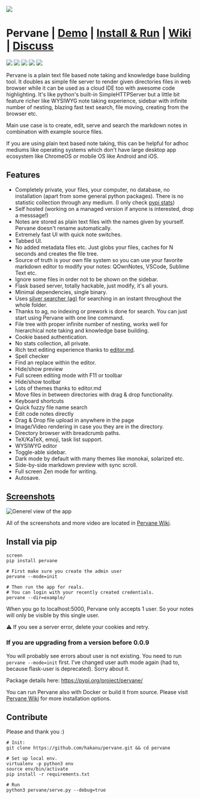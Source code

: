 ![](https://github.com/hakanu/pervane/wiki/general_look.png)

# Pervane | [Demo](https://youtu.be/2WiFvcgV6lo) | [Install & Run](https://github.com/hakanu/pervane/wiki/Install-&-Run-instructions) | [Wiki](https://github.com/hakanu/pervane/wiki) | [Discuss](https://reddit.com/r/pervane/)

[![](https://img.shields.io/badge/status-stable-green.svg)](https://pypi.org/pypi/pervane/)
![](https://img.shields.io/badge/dynamic/json?color=green&label=downloads&query=data%5B0%5D.downloads&url=https%3A%2F%2Fpypistats.org%2Fapi%2Fpackages%2Fpervane%2Foverall)
[![](https://img.shields.io/pypi/v/pervane.svg)](https://pypi.org/pypi/pervane/)
[![](https://img.shields.io/pypi/pyversions/pervane.svg)](https://pypi.org/pypi/pervane/)
[![](https://img.shields.io/pypi/l/pervane.svg)](https://pypi.org/pypi/pervane/)

Pervane is a plain text file based note taking and knowledge base building tool.
It doubles as simple file server to render given directories files in web
browser while it can be used as a cloud IDE too with awesome code highlighting.
It's like python's built-in SimpleHTTPServer but a little bit feature richer
like WYSIWYG note taking experience, sidebar with infinite number of nesting,
blazing fast text search, file moving, creating from the browser etc.

Main use case is to create, edit, serve and search the markdown notes in
combination with example source files.

If you are using plain text based note taking, this can be helpful for adhoc
mediums like operating systems which don't have large desktop app ecosystem like
ChromeOS or mobile OS like Android and iOS.

## Features

* Completely private, your files, your computer, no database, no installation
  (apart from some general python packages). There is no statistic collection through any medium. (I only check [pypi stats](https://pypistats.org/packages/pervane))
* Self hosted (working on a managed version if anyone is interested, drop a messsage!)
* Notes are stored as plain text files with the names given by yourself. Pervane
  doesn't rename automatically.
* Extremely fast UI with quick note switches.
* Tabbed UI.
* No added metadata files etc. Just globs your files, caches for N seconds and
  creates the file tree.
* Source of truth is your own file system so you can use your favorite markdown
  editor to modify your notes: QOwnNotes, VSCode, Sublime Text etc.
* Ignore some files in order not to be shown on the sidebar.
* Flask based server, totally hackable, just modify, it's all yours.
* Minimal dependencies, single binary.
* Uses [silver searcher (ag)](https://github.com/ggreer/the_silver_searcher) for
  searching in an instant throughout the whole folder.
* Thanks to ag, no indexing or prework is done for search. You can just start
  using Pervane with one line command.
* File tree with proper infinite number of nesting, works well for hierarchical
  note taking and knowledge base building.
* Cookie based authentication.
* No stats collection, all private.
* Rich text editing experience thanks to [editor.md](https://pandao.github.io/editor.md/).
* Spell checker
* Find an replace within the editor.
* Hide/show preview
* Full screen editing mode with F11 or toolbar
* Hide/show toolbar
* Lots of themes thanks to editor.md
* Move files in between directories with drag & drop functionality.
* Keyboard shortcuts
* Quick fuzzy file name search
* Edit code notes directly
* Drag & Drop file upload in anywhere in the page
* Image/Video rendering in case you they are in the directory.
* Directory browser with breadcrumb paths.
* TeX/KaTeX, emoji, task list support.
* WYSIWYG editor
* Toggle-able sidebar.
* Dark mode by default with many themes like monokai, solarized etc.
* Side-by-side markdown preview with sync scroll.
* Full screen Zen mode for writing.
* Autosave.

## [Screenshots](https://github.com/hakanu/pervane/wiki/Screenshots-Gallery)

![Generel view of the app](https://github.com/hakanu/pervane/wiki/flow_chart.png)

All of the screenshots and more video are located in [Pervane Wiki](https://github.com/hakanu/pervane/wiki).

## Install via pip

```shell
screen
pip install pervane

# First make sure you create the admin user
pervane --mode=init

# Then run the app for reals.
# You can login with your recently created credentials.
pervane --dir=example/
```

When you go to localhost:5000, Pervane only accepts 1
user. So your notes will only be visible by this single user.

⚠️ If you see a server error, delete your cookies and retry.

### If you are upgrading from a version before 0.0.9

You will probably see errors about user is not existing. You need to run `pervane --mode=init` first.
I've changed user auth mode again (had to, because flask-user is deprecated). Sorry about it.

Package details here: https://pypi.org/project/pervane/

You can run Pervane also with Docker or build it from source. Please visit
[Pervane Wiki](https://github.com/hakanu/pervane/wiki/Install-&-Run-instructions)
for more installation options.

## Contribute

Please and thank you :)

```shell
# Init:
git clone https://github.com/hakanu/pervane.git && cd pervane

# Set up local env.
virtualenv -p python3 env
source env/bin/activate
pip install -r requirements.txt

# Run
python3 pervane/serve.py --debug=true
```
